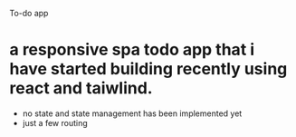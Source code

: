 To-do app
# a responsive spa todo app that i have started building recently using react and taiwlind.
* no state and state management has been implemented yet
* just a few routing 
